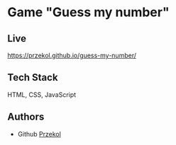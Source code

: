 
# Game "Guess my number"




## Live



https://przekol.github.io/guess-my-number/
## Tech Stack

HTML, CSS, JavaScript




## Authors

- Github [Przekol](https://github.com/Przekol)

